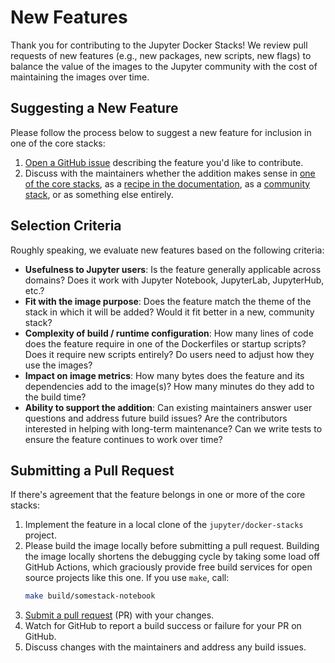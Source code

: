 # New Features

Thank you for contributing to the Jupyter Docker Stacks! We review pull requests of new features
(e.g., new packages, new scripts, new flags) to balance the value of the images to the Jupyter
community with the cost of maintaining the images over time.

## Suggesting a New Feature

Please follow the process below to suggest a new feature for inclusion in one of the core stacks:

1. [Open a GitHub issue](https://github.com/jupyter/docker-stacks/issues) describing the feature
   you'd like to contribute.
2. Discuss with the maintainers whether the addition makes sense in
   [one of the core stacks](../using/selecting.md#Core-Stacks), as a
   [recipe in the documentation](recipes.md), as a [community stack](stacks.md), or as something
   else entirely.

## Selection Criteria

Roughly speaking, we evaluate new features based on the following criteria:

- **Usefulness to Jupyter users**: Is the feature generally applicable across domains? Does it work
  with Jupyter Notebook, JupyterLab, JupyterHub, etc.?
- **Fit with the image purpose**: Does the feature match the theme of the stack in which it will be
  added? Would it fit better in a new, community stack?
- **Complexity of build / runtime configuration**: How many lines of code does the feature require
  in one of the Dockerfiles or startup scripts? Does it require new scripts entirely? Do users need
  to adjust how they use the images?
- **Impact on image metrics**: How many bytes does the feature and its dependencies add to the
  image(s)? How many minutes do they add to the build time?
- **Ability to support the addition**: Can existing maintainers answer user questions and address
  future build issues? Are the contributors interested in helping with long-term maintenance? Can we
  write tests to ensure the feature continues to work over time?

## Submitting a Pull Request

If there's agreement that the feature belongs in one or more of the core stacks:

1. Implement the feature in a local clone of the `jupyter/docker-stacks` project.
2. Please build the image locally before submitting a pull request. Building the image locally
   shortens the debugging cycle by taking some load off GitHub Actions, which graciously provide
   free build services for open source projects like this one. If you use `make`, call:
   ```bash
   make build/somestack-notebook
   ```
3. [Submit a pull request](https://github.com/PointCloudLibrary/pcl/wiki/A-step-by-step-guide-on-preparing-and-submitting-a-pull-request)
   (PR) with your changes.
4. Watch for GitHub to report a build success or failure for your PR on GitHub.
5. Discuss changes with the maintainers and address any build issues.
